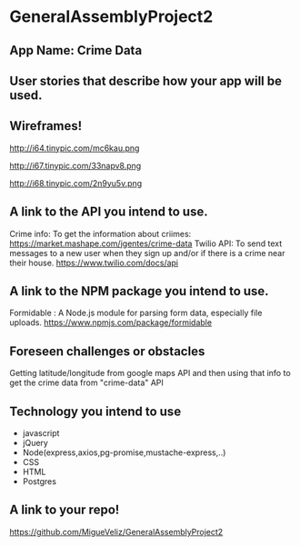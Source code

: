 # GeneralAssemblyProject2

 ## App Name: Crime Data

## User stories that describe how your app will be used.

## Wireframes!

http://i64.tinypic.com/mc6kau.png

http://i67.tinypic.com/33napv8.png

http://i68.tinypic.com/2n9yu5v.png

## A link to the API you intend to use.

Crime info: To get the information about criimes: https://market.mashape.com/jgentes/crime-data
Twilio API: To send text messages to a new user when they sign up and/or if there is a crime near their house. https://www.twilio.com/docs/api

## A link to the NPM package you intend to use.
Formidable : A Node.js module for parsing form data, especially file uploads. https://www.npmjs.com/package/formidable

## Foreseen challenges or obstacles
Getting latitude/longitude from google maps API and then using that info to get the crime data from "crime-data" API

## Technology you intend to use

* javascript
* jQuery
* Node(express,axios,pg-promise,mustache-express,..)
* CSS
* HTML
* Postgres

## A link to your repo!
https://github.com/MigueVeliz/GeneralAssemblyProject2
